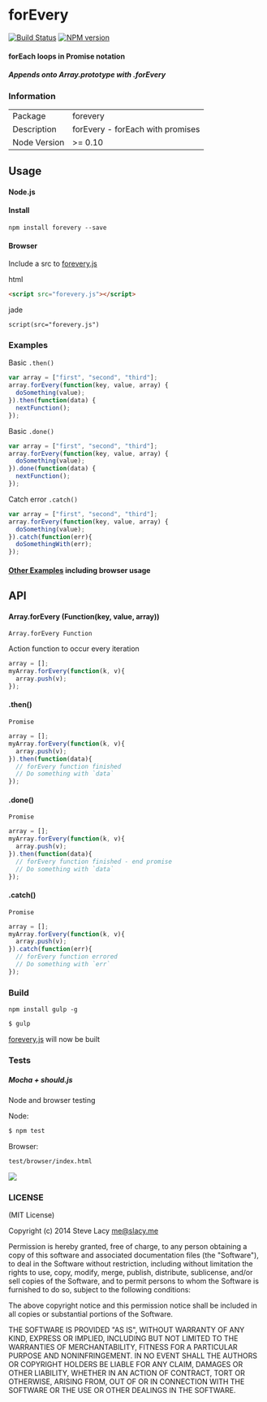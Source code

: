 # forEvery
[![Build Status](https://travis-ci.org/stevelacy/forevery.png?branch=master)](https://travis-ci.org/stevelacy/forevery)
[![NPM version](https://badge.fury.io/js/forevery.png)](http://badge.fury.io/js/forevery)



#### forEach loops in Promise notation
##### Appends onto Array.prototype with .forEvery

### Information

<table>
<tr>
<td>Package</td><td>forevery</td>
</tr>
<tr>
<td>Description</td>
<td>forEvery - forEach with promises</td>
</tr>
<tr>
<td>Node Version</td>
<td>>= 0.10</td>
</tr>
</table>

## Usage

#### Node.js
#### Install
    npm install forevery --save

#### Browser
Include a src to [forevery.js](https://github.com/stevelacy/forevery/blob/master/forevery.js)

html
```html
<script src="forevery.js"></script>
```
jade
```jade
script(src="forevery.js")
```

### Examples

Basic `.then()`
```js
var array = ["first", "second", "third"];
array.forEvery(function(key, value, array) {
  doSomething(value);
}).then(function(data) {
  nextFunction();
});
```

Basic `.done()`
```js
var array = ["first", "second", "third"];
array.forEvery(function(key, value, array) {
  doSomething(value);
}).done(function(data) {
  nextFunction();
});
```

Catch error `.catch()`
```js
var array = ["first", "second", "third"];
array.forEvery(function(key, value, array) {
  doSomething(value);
}).catch(function(err){
  doSomethingWith(err);
});

```
#### [Other Examples](https://github.com/stevelacy/forevery/tree/master/examples) including browser usage

## API

#### Array.forEvery (Function(key, value, array)) 
`Array.forEvery Function`

Action function to occur every iteration

```js
array = [];
myArray.forEvery(function(k, v){
  array.push(v);
});
```

#### .then()
`Promise`

```js
array = [];
myArray.forEvery(function(k, v){
  array.push(v);
}).then(function(data){
  // forEvery function finished
  // Do something with `data`
});
```

#### .done()
`Promise`

```js
array = [];
myArray.forEvery(function(k, v){
  array.push(v);
}).then(function(data){
  // forEvery function finished - end promise
  // Do something with `data`
});
```

#### .catch()
`Promise`

```js
array = [];
myArray.forEvery(function(k, v){
  array.push(v);
}).catch(function(err){
  // forEvery function errored
  // Do something with `err`
});
```

### Build

`npm install gulp -g`

```bash
$ gulp
```
[forevery.js](https://github.com/stevelacy/forevery/blob/master/forevery.js) will now be built


### Tests
##### Mocha + should.js
Node and browser testing

Node: 
```bash
$ npm test
```

Browser:
```bash 
test/browser/index.html
```

![](http://imgur.com/h5FXjk4.png)





### LICENSE

(MIT License)

Copyright (c) 2014 Steve Lacy <me@slacy.me>

Permission is hereby granted, free of charge, to any person obtaining
a copy of this software and associated documentation files (the
"Software"), to deal in the Software without restriction, including
without limitation the rights to use, copy, modify, merge, publish,
distribute, sublicense, and/or sell copies of the Software, and to
permit persons to whom the Software is furnished to do so, subject to
the following conditions:

The above copyright notice and this permission notice shall be
included in all copies or substantial portions of the Software.

THE SOFTWARE IS PROVIDED "AS IS", WITHOUT WARRANTY OF ANY KIND,
EXPRESS OR IMPLIED, INCLUDING BUT NOT LIMITED TO THE WARRANTIES OF
MERCHANTABILITY, FITNESS FOR A PARTICULAR PURPOSE AND
NONINFRINGEMENT. IN NO EVENT SHALL THE AUTHORS OR COPYRIGHT HOLDERS BE
LIABLE FOR ANY CLAIM, DAMAGES OR OTHER LIABILITY, WHETHER IN AN ACTION
OF CONTRACT, TORT OR OTHERWISE, ARISING FROM, OUT OF OR IN CONNECTION
WITH THE SOFTWARE OR THE USE OR OTHER DEALINGS IN THE SOFTWARE.